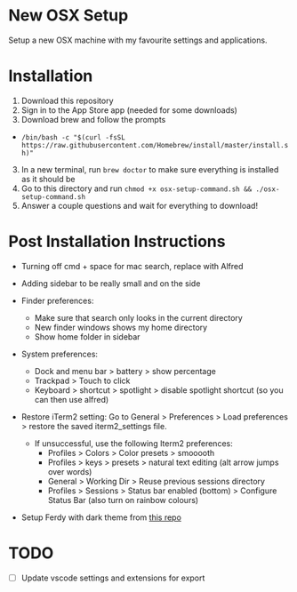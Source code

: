 # New OSX Setup
Setup a new OSX machine with my favourite settings and applications.

# Installation
1. Download this repository 
2. Sign in to the App Store app (needed for some downloads)
2. Download brew and follow the prompts

- ```/bin/bash -c "$(curl -fsSL https://raw.githubusercontent.com/Homebrew/install/master/install.sh)"```

3. In a new terminal, run ```brew doctor``` to make sure everything is installed as it should be
4. Go to this directory and run ```chmod +x osx-setup-command.sh && ./osx-setup-command.sh```
5. Answer a couple questions and wait for everything to download! 


# Post Installation Instructions
- Turning off cmd + space for mac search, replace with Alfred
- Adding sidebar to be really small and on the side
- Finder preferences:
    - Make sure that search only looks in the current directory
    - New finder windows shows my home directory
    - Show home folder in sidebar

- System preferences:
    - Dock and menu bar > battery > show percentage
    - Trackpad > Touch to click
    - Keyboard > shortcut > spotlight > disable spotlight shortcut (so you can then use alfred)

- Restore iTerm2 setting:
Go to General > Preferences > Load preferences > restore the saved iterm2_settings file.

    - If unsuccessful, use the following Iterm2 preferences:
        - Profiles > Colors > Color presets > smooooth
        - Profiles > keys > presets > natural text editing (alt arrow jumps over words) 
        - General > Working Dir > Reuse previous sessions directory
        - Profiles > Sessions > Status bar enabled (bottom) > Configure Status Bar (also turn on rainbow colours)

- Setup Ferdy with dark theme from [this repo]( https://github.com/ducfilan/Dark-mode-Franz-Ferdi)


# TODO
 - [ ] Update vscode settings and extensions for export


